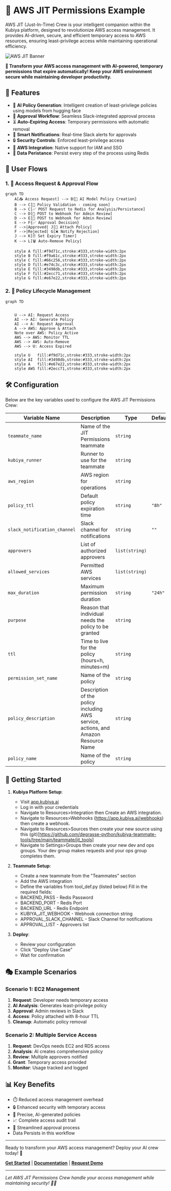 # 🔐 AWS JIT Permissions Example

AWS JIT (Just-In-Time) Crew is your intelligent companion within the Kubiya platform, designed to revolutionize AWS access management. It provides AI-driven, secure, and efficient temporary access to AWS resources, ensuring least-privilege access while maintaining operational efficiency.

![AWS JIT Banner](https://github.com/user-attachments/assets/aws-jit-banner.png)

**🎯 Transform your AWS access management with AI-powered, temporary permissions that expire automatically! Keep your AWS environment secure while maintaining developer productivity.**

## 🌟 Features

- 🤖 **AI Policy Generation**: Intelligent creation of least-privilege policies using models from hugging face
- 👥 **Approval Workflow**: Seamless Slack-integrated approval process
- ⏳ **Auto-Expiring Access**: Temporary permissions with automatic removal
- 📢 **Smart Notifications**: Real-time Slack alerts for approvals
- 🔒 **Security Controls**: Enforced least-privilege access
- 🔄 **AWS Integration**: Native support for IAM and SSO
- 🔄 **Data Peristance**: Persist every step of the process using Redis

## 🔄 User Flows

### 1. 🎫 Access Request & Approval Flow

```mermaid
graph TD
    A[📥 Access Request] --> B{🤔 AI Model Policy Creation}
    B --> C[📝 Policy Validation - coming soon]
    B --> C[✅ POST Request to Redis for Analysis/Persistance]
    C --> D[👀 POST to Webhook for Admin Review]
    D --> E[👀 POST to Webhook for Admin Review]
    E --> F{✅ Approval Decision}
    F -->|Approved| J[🔗 Attach Policy]
    F -->|Rejected| G[❌ Notify Rejection]
    J --> K[⏰ Set Expiry Timer]
    K --> L[🗑️ Auto-Remove Policy]
    
    style A fill:#f9d71c,stroke:#333,stroke-width:2px
    style B fill:#f9a61c,stroke:#333,stroke-width:2px
    style C fill:#66c256,stroke:#333,stroke-width:2px
    style D fill:#e74c3c,stroke:#333,stroke-width:2px
    style E fill:#3498db,stroke:#333,stroke-width:2px
    style F fill:#2ecc71,stroke:#333,stroke-width:2px
    style G fill:#e67e22,stroke:#333,stroke-width:2px
```

### 2. 🔐 Policy Lifecycle Management

```mermaid
graph TD


    U --> AI: Request Access
    AI --> AI: Generate Policy
    AI --> A: Request Approval
    A --> AWS: Approve & Attach
    Note over AWS: Policy Active
    AWS --> AWS: Monitor TTL
    AWS --> AWS: Auto-Remove
    AWS --> U: Access Expired

    style U   fill:#f9d71c,stroke:#333,stroke-width:2px
    style AI  fill:#3498db,stroke:#333,stroke-width:2px
    style A   fill:#e67e22,stroke:#333,stroke-width:2px
    style AWS fill:#2ecc71,stroke:#333,stroke-width:2px
```

## 🛠️ Configuration

Below are the key variables used to configure the AWS JIT Permissions Crew:

| Variable Name | Description | Type | Default |
|---------------|-------------|------|---------|
| `teammate_name` | Name of the JIT Permissions teammate | `string` | |
| `kubiya_runner` | Runner to use for the teammate | `string` | |
| `aws_region` | AWS region for operations | `string` | |
| `policy_ttl` | Default policy expiration time | `string` | `"8h"` |
| `slack_notification_channel` | Slack channel for notifications | `string` | `""` |
| `approvers` | List of authorized approvers | `list(string)` | |
| `allowed_services` | Permitted AWS services | `list(string)` | |
| `max_duration` | Maximum permission duration | `string` | `"24h"` |
| `purpose` | Reason that individual needs the policy to be granted | `string` | |
| `ttl` | Time to live for the policy (hours=h, minutes=m) | `string` | |
| `permission_set_name` | Name of the policy | `string` | |
| `policy_description` | Description of the policy including AWS service, actions, and Amazon Resource Name | `string` | |
| `policy_name` | Name of the policy | `string` | |

## 🚀 Getting Started

1. **Kubiya Platform Setup**:
   - Visit [app.kubiya.ai](https://app.kubiya.ai)
   - Log in with your credentials
   - Navigate to Resources>Integration then Create an AWS integration.
   - Navigate to Resources>Webhooks (https://app.kubiya.ai/webhooks) then create a webhook.
   - Navigate to Resources>Sources then create your new source using this (git)[https://github.com/degrasse-python/kubiya-teammate-tools/tree/main/teammate/jit_tools] 
   - Navigate to Settings>Groups then create your new dev and ops groups. Your dev group makes requests and your ops group completes them.
  

2. **Teammate Setup**:
   - Create a new teammate from the "Teammates" section
   - Add the AWS integration
   - Define the variables from tool_def.py (listed below)
   Fill in the required fields:
   - BACKEND_PASS - Redis Password
   - BACKEND_PORT - Redis Port
   - BACKEND_URL - Redis Endpoint
   - KUBIYA_JIT_WEBHOOK - Webhook connection string
   - APPROVAL_SLACK_CHANNEL - Slack Channel for notifications
   - APPROVAL_LIST - Approvers list

3. **Deploy**:
   - Review your configuration
   - Click "Deploy Use Case"
   - Wait for confirmation

## 🎭 Example Scenarios

### Scenario 1: EC2 Management

1. **Request**: Developer needs temporary access
2. **AI Analysis**: Generates least-privilege policy
3. **Approval**: Admin reviews in Slack
4. **Access**: Policy attached with 8-hour TTL
5. **Cleanup**: Automatic policy removal

### Scenario 2: Multiple Service Access

1. **Request**: DevOps needs EC2 and RDS access
2. **Analysis**: AI creates comprehensive policy
3. **Review**: Multiple approvers notified
4. **Grant**: Temporary access provided
5. **Monitor**: Usage tracked and logged

## 📊 Key Benefits

- ⏱️ Reduced access management overhead
- 🔒 Enhanced security with temporary access
- 🎯 Precise, AI-generated policies
- 📈 Complete access audit trail
- 👥 Streamlined approval process
- Data Persists in this workflow

---

Ready to transform your AWS access management? Deploy your AI crew today! 🚀

**[Get Started](https://app.kubiya.ai)** | **[Documentation](https://docs.kubiya.ai)** | **[Request Demo](https://kubiya.ai)**

---

*Let AWS JIT Permissions Crew handle your access management while maintaining security! 🔐✨*
